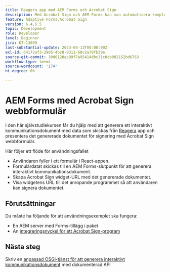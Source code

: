 ```yaml
---
title: Reagera app med AEM Forms och Acrobat Sign
description: Med Acrobat Sign och AEM Forms kan man automatisera komplexa transaktioner och inkludera juridiskt bindande e-signaturer som en del av en smidig digital upplevelse.
feature: Adaptive Forms,Acrobat Sign
version: 6.4,6.5
topic: Development
role: Developer
level: Beginner
jira: KT-13099
last-substantial-update: 2023-04-13T00:00:00Z
exl-id: 64172af3-2905-4bc8-8311-68c2a70fb39e
source-git-commit: 30d6120ec99f7a95414dbc31c0cb002152bd6763
workflow-type: tm+mt
source-wordcount: '174'
ht-degree: 0%

---
```


# AEM Forms med Acrobat Sign webbformulär


I den här självstudiekursen får du hjälp med att generera ett interaktivt kommunikationsdokument med data som skickas från [Reagera](https://react.dev/) app och presentera det genererade dokumentet för signering med Acrobat Sign webbformulär.

Här följer ett flöde för användningsfallet

* Användaren fyller i ett formulär i React-appen.
* Formulärdatat skickas till en AEM Forms-slutpunkt för att generera interaktivt kommunikationsdokument.
* Skapa Acrobat Sign widget-URL med det genererade dokumentet.
* Visa widgetens URL till det anropande programmet så att användaren kan signera dokumentet.

## Förutsättningar

Du måste ha följande för att användningsexemplet ska fungera:

* En AEM server med Forms-tillägg i paket
* An [integreringsnyckel för ett Acrobat Sign-program](https://helpx.adobe.com/sign/kb/how-to-create-an-integration-key.html)

## Nästa steg

Skriv en [anpassad OSGi-tjänst för att generera interaktivt kommunikationsdokument](./create-ic-document.md) med dokumenterad API
